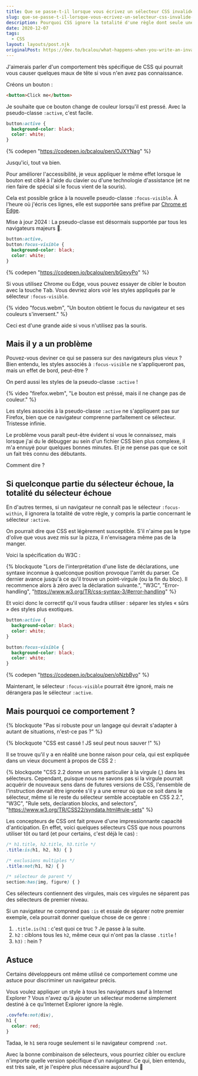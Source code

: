 ```yaml
---
title: Que se passe-t-il lorsque vous écrivez un sélecteur CSS invalide ?
slug: que-se-passe-t-il-lorsque-vous-ecrivez-un-selecteur-css-invalide-de-terribles-choses
description: Pourquoi CSS ignore la totalité d'une règle dont seule une partie est invalide, et comment éviter ce piège.
date: 2020-12-07
tags:
  - CSS
layout: layouts/post.njk
originalPost: https://dev.to/bcalou/what-happens-when-you-write-an-invalid-css-selector-bad-things-4734
---
```


J'aimerais parler d'un comportement très spécifique de CSS qui pourrait vous causer quelques maux de tête si vous n'en avez pas connaissance.

Créons un bouton :

```html
<button>Click me</button>
```

Je souhaite que ce bouton change de couleur lorsqu'il est pressé. Avec la pseudo-classe `:active`, c'est facile.

```css
button:active {
  background-color: black;
  color: white;
}
```

{% codepen "https://codepen.io/bcalou/pen/OJXYNag" %}

Jusqu'ici, tout va bien.

Pour améliorer l'accessibilité, je veux appliquer le même effet lorsque le bouton est ciblé à l'aide du clavier ou d'une technologie d'assistance (et ne rien faire de spécial si le focus vient de la souris).

Cela est possible grâce à la nouvelle pseudo-classe `:focus-visible`. À l'heure où j'écris ces lignes, elle est supportée sans préfixe par [Chrome et Edge](https://caniuse.com/?search=focus-visible).

<aside>Mise à jour 2024 : La pseudo-classe est désormais supportée par tous les navigateurs majeurs 🎉.</aside>

```css
button:active,
button:focus-visible {
  background-color: black;
  color: white;
}
```

{% codepen "https://codepen.io/bcalou/pen/bGeyyPo" %}

Si vous utilisez Chrome ou Edge, vous pouvez essayer de cibler le bouton avec la touche <kbd>Tab</kbd>. Vous devriez alors voir les styles appliqués par le sélecteur `:focus-visible`.

{% video
  "focus.webm",
  "Un bouton obtient le focus du navigateur et ses couleurs s'inversent."
%}

Ceci est d'une grande aide si vous n'utilisez pas la souris.

## Mais il y a un problème

Pouvez-vous deviner ce qui se passera sur des navigateurs plus vieux ? Bien entendu, les styles associés à `:focus-visible` ne s'appliqueront pas, mais un effet de bord, peut-être ?

On perd aussi les styles de la pseudo-classe `:active` !

{% video
  "firefox.webm",
  "Le bouton est préssé, mais il ne change pas de couleur."
%}

Les styles associés à la pseudo-classe <code>:active</code> ne s'appliquent pas sur Firefox, bien que ce navigateur comprenne parfaitement ce sélecteur. Tristesse infinie.

Le problème vous paraît peut-être évident si vous le connaissez, mais lorsque j'ai du le débugger au sein d'un fichier CSS bien plus complexe, il m'a ennuyé pour quelques bonnes minutes. Et je ne pense pas que ce soit un fait très connu des débutants.

Comment dire ?

## Si quelconque partie du sélecteur échoue, la totalité du sélecteur échoue

En d'autres termes, si un navigateur ne connaît pas le sélecteur `:focus-within`, il ignorera la totalité de votre règle, y compris la partie concernant le sélecteur `:active`.

On pourrait dire que CSS est légèrement susceptible. S'il n'aime pas le type d'olive que vous avez mis sur la pizza, il n'envisagera même pas de la manger.

Voici la spécification du W3C :

{% blockquote
  "Lors de l'interprétation d'une liste de déclarations, une syntaxe inconnue à quelconque position provoque l'arrêt du parser. Ce dernier avance jusqu'à ce qu'il trouve un point-virgule (ou la fin du bloc). Il recommence alors à zéro avec la déclaration suivante.",
  "W3C",
  "Error-handling",
  "https://www.w3.org/TR/css-syntax-3/#error-handling"
%}

Et voici donc le correctif qu'il vous faudra utiliser : séparer les styles « sûrs » des styles plus exotiques.

```css
button:active {
  background-color: black;
  color: white;
}

button:focus-visible {
  background-color: black;
  color: white;
}
```

{% codepen "https://codepen.io/bcalou/pen/oNzbByo" %}

Maintenant, le sélecteur `:focus-visible` pourrait être ignoré, mais ne dérangera pas le sélecteur `:active`.

## Mais pourquoi ce comportement ?

{% blockquote "Pas si robuste pour un langage qui devrait s'adapter à autant de situations, n'est-ce pas ?" %}

{% blockquote "CSS est cassé ! JS seul peut nous sauver !" %}

Il se trouve qu'il y a en réalité une bonne raison pour cela, qui est expliquée dans un vieux document à propos de CSS 2 :

{% blockquote
  "CSS 2.2 donne un sens particulier à la virgule (,) dans les sélecteurs. Cependant, puisque nous ne savons pas si la virgule pourrait acquérir de nouveaux sens dans de futures versions de CSS, l'ensemble de l'instruction devrait être ignorée s'il y a une erreur où que ce soit dans le sélecteur, même si le reste du sélecteur semble acceptable en CSS 2.2.",
  "W3C",
  "Rule sets, declaration blocks, and selectors",
  "https://www.w3.org/TR/CSS22/syndata.html#rule-sets"
%}

Les concepteurs de CSS ont fait preuve d'une impressionnante capacité d'anticipation. En effet, voici quelques sélecteurs CSS que nous pourrons utiliser tôt ou tard (et pour certains, c'est déjà le cas) :

```css
/* h1.title, h2.title, h3.title */
.title:is(h1, h2, h3) { }

/* exclusions multiples */
.title:not(h1, h2) { }

/* sélecteur de parent */
section:has(img, figure) { }
```

Ces sélecteurs contiennent des virgules, mais ces virgules ne séparent pas des sélecteurs de premier niveau.

Si un navigateur ne comprend pas `:is` et essaie de séparer notre premier exemple, cela pourrait donner quelque chose de ce genre :

<ol>
  <li><code>.title.is(h1</code> : c'est quoi ce truc ? Je passe à la suite.</li>
  <li><code>h2</code> : ciblons tous les <code>h2</code>, même ceux qui n'ont pas la classe <code>.title</code> !</li>
  <li><code>h3)</code> : hein ?</li>
</ol>

## Astuce

Certains développeurs ont même utilisé ce comportement comme une astuce pour discriminer un navigateur précis.

Vous voulez appliquer un style à tous les navigateurs sauf à Internet Explorer ? Vous n'avez qu'à ajouter un sélecteur moderne simplement destiné à ce qu'Internet Explorer ignore la règle.

```css
.covfefe:not(div),
h1 {
  color: red;
}
```

Tadaa, le `h1` sera rouge seulement si le navigateur comprend `:not`.

Avec la bonne combinaison de sélecteurs, vous pourriez cibler ou exclure n'importe quelle version spécifique d'un navigateur. Ce qui, bien entendu, est très sale, et je l'espère plus nécessaire aujourd'hui 🙏
